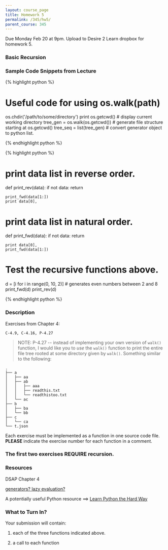 ```yaml
---
layout: course_page
title: Homework 5
permalink: /345/hw5/
parent_course: 345
---
```


Due Monday Feb 20 at 9pm. Upload to Desire 2 Learn dropbox for homework 5.

### Basic Recursion

### Sample Code Snippets from Lecture



{% highlight python %}
# Useful code for using os.walk(path)

os.chdir('/path/to/some/directory')
print os.getcwd() 					# display current working directory
tree_gen = os.walk(os.getcwd()) 	# generate file structure starting at os.getcwd()
tree_seq = list(tree_gen) 			# convert generator object to python list. 

{% endhighlight python %}



{% highlight python %}

# print data list in reverse order.
def print_rev(data):
	if not data:
		return
	
	print_fwd(data[1:])
	print data[0],

# print data list in natural order.
def print_fwd(data):
	if not data:
		return
	
	print data[0],
	print_fwd(data[1:])


# Test the recursive functions above.

d = [i for i in range(0, 10, 2)] # generates even numbers between 2 and 8
print_fwd(d)
print_rev(d)	

{% endhighlight python %}


### Description
Exercises from Chapter 4:

```C-4.9, C-4.16, P-4.27```

> NOTE: P-4.27 -- instead of implementing your own version of ```walk()``` function, I would like you to *use* the ```walk()``` function to print the entire file tree rooted at some directory given by ```walk()```. Something similar to the following:


	.
	├── a
	│   ├── aa
	│   ├── ab
	│   │   ├── aaa
	│   │   ├── readthis.txt
	│   │   └── readthistoo.txt
	│   └── ac
	├── b
	│   ├── ba
	│   └── bb
	├── c
	│   └── ca
	└── t.json


Each exercise must be implemented as a function in one source code file. **PLEASE** indicate the exercise number for each function in a comment.

### The first two exercises REQUIRE recursion.

### Resources
DSAP Chapter 4

[generators? lazy evaluation?](http://intermediatepythonista.com/python-generators)

A potentially useful Python resource ==> [Learn Python the Hard Way](https://learnpythonthehardway.org/book/)

### What to Turn In?
Your submission will contain:

1. each of the three functions indicated above.

2. a call to each function






